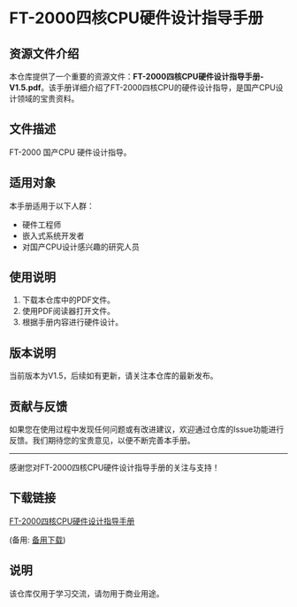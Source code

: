 # FT-2000四核CPU硬件设计指导手册

## 资源文件介绍

本仓库提供了一个重要的资源文件：**FT-2000四核CPU硬件设计指导手册-V1.5.pdf**。该手册详细介绍了FT-2000四核CPU的硬件设计指导，是国产CPU设计领域的宝贵资料。

## 文件描述

FT-2000 国产CPU 硬件设计指导。

## 适用对象

本手册适用于以下人群：

- 硬件工程师
- 嵌入式系统开发者
- 对国产CPU设计感兴趣的研究人员

## 使用说明

1. 下载本仓库中的PDF文件。
2. 使用PDF阅读器打开文件。
3. 根据手册内容进行硬件设计。

## 版本说明

当前版本为V1.5，后续如有更新，请关注本仓库的最新发布。

## 贡献与反馈

如果您在使用过程中发现任何问题或有改进建议，欢迎通过仓库的Issue功能进行反馈。我们期待您的宝贵意见，以便不断完善本手册。

---

感谢您对FT-2000四核CPU硬件设计指导手册的关注与支持！

## 下载链接
[FT-2000四核CPU硬件设计指导手册](https://pan.quark.cn/s/bd072034190f) 

(备用: [备用下载](https://pan.baidu.com/s/1Flt76nS-zt7NFpktzb-P7A?pwd=1234))

## 说明

该仓库仅用于学习交流，请勿用于商业用途。
